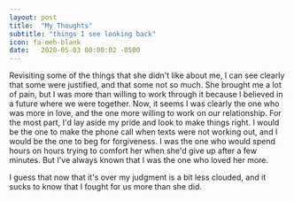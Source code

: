 ```yaml
---
layout: post
title:  "My Thoughts"
subtitle: "things I see looking back"
icon: fa-meh-blank
date:   2020-05-03 00:00:02 -0500
---
```


Revisiting some of the things that she didn't like about me, I can see clearly that some were justified, and that some not so much. She brought me a lot of pain, but I was more than willing to work through it because I believed in a future where we were together. Now, it seems I was clearly the one who was more in love, and the one more willing to work on our relationship. For the most part, I'd lay aside my pride and look to make things right. I would be the one to make the phone call when texts were not working out, and I would be the one to beg for forgiveness. I was the one who would spend hours on hours trying to comfort her when she'd give up after a few minutes. But I've always known that I was the one who loved her more.

I guess that now that it's over my judgment is a bit less clouded, and it sucks to know that I fought for us more than she did.
